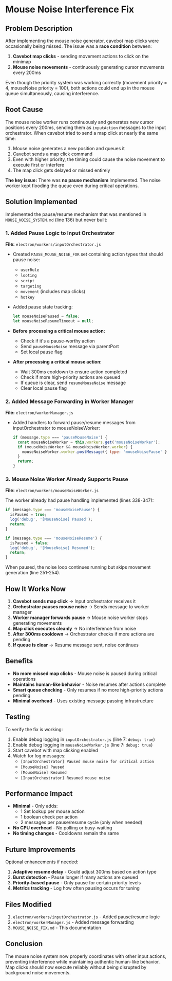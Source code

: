 # Mouse Noise Interference Fix

## Problem Description

After implementing the mouse noise generator, cavebot map clicks were occasionally being missed. The issue was a **race condition** between:

1. **Cavebot map clicks** - sending movement actions to click on the minimap
2. **Mouse noise movements** - continuously generating cursor movements every 200ms

Even though the priority system was working correctly (movement priority = 4, mouseNoise priority = 100), both actions could end up in the mouse queue simultaneously, causing interference.

## Root Cause

The mouse noise worker runs continuously and generates new cursor positions every 200ms, sending them as `inputAction` messages to the input orchestrator. When cavebot tried to send a map click at nearly the same time:

1. Mouse noise generates a new position and queues it
2. Cavebot sends a map click command  
3. Even with higher priority, the timing could cause the noise movement to execute first or interfere
4. The map click gets delayed or missed entirely

**The key issue:** There was **no pause mechanism** implemented. The noise worker kept flooding the queue even during critical operations.

## Solution Implemented

Implemented the pause/resume mechanism that was mentioned in `MOUSE_NOISE_SYSTEM.md` (line 136) but never built:

### 1. Added Pause Logic to Input Orchestrator

**File:** `electron/workers/inputOrchestrator.js`

- Created `PAUSE_MOUSE_NOISE_FOR` set containing action types that should pause noise:
  - `userRule` 
  - `looting`
  - `script`
  - `targeting`
  - `movement` (includes map clicks)
  - `hotkey`

- Added pause state tracking:
  ```javascript
  let mouseNoisePaused = false;
  let mouseNoiseResumeTimeout = null;
  ```

- **Before processing a critical mouse action:**
  - Check if it's a pause-worthy action
  - Send `pauseMouseNoise` message via parentPort
  - Set local pause flag

- **After processing a critical mouse action:**
  - Wait 300ms cooldown to ensure action completed
  - Check if more high-priority actions are queued
  - If queue is clear, send `resumeMouseNoise` message
  - Clear local pause flag

### 2. Added Message Forwarding in Worker Manager

**File:** `electron/workerManager.js`

- Added handlers to forward pause/resume messages from inputOrchestrator to mouseNoiseWorker:
  ```javascript
  if (message.type === 'pauseMouseNoise') {
    const mouseNoiseWorker = this.workers.get('mouseNoiseWorker');
    if (mouseNoiseWorker && mouseNoiseWorker.worker) {
      mouseNoiseWorker.worker.postMessage({ type: 'mouseNoisePause' });
    }
    return;
  }
  ```

### 3. Mouse Noise Worker Already Supports Pause

**File:** `electron/workers/mouseNoiseWorker.js`

The worker already had pause handling implemented (lines 338-347):
```javascript
if (message.type === 'mouseNoisePause') {
  isPaused = true;
  log('debug', '[MouseNoise] Paused');
  return;
}

if (message.type === 'mouseNoiseResume') {
  isPaused = false;
  log('debug', '[MouseNoise] Resumed');
  return;
}
```

When paused, the noise loop continues running but skips movement generation (line 251-254).

## How It Works Now

1. **Cavebot sends map click** → Input orchestrator receives it
2. **Orchestrator pauses mouse noise** → Sends message to worker manager
3. **Worker manager forwards pause** → Mouse noise worker stops generating movements
4. **Map click executes cleanly** → No interference from noise
5. **After 300ms cooldown** → Orchestrator checks if more actions are pending
6. **If queue is clear** → Resume message sent, noise continues

## Benefits

- **No more missed map clicks** - Mouse noise is paused during critical operations
- **Maintains human-like behavior** - Noise resumes after actions complete
- **Smart queue checking** - Only resumes if no more high-priority actions pending
- **Minimal overhead** - Uses existing message passing infrastructure

## Testing

To verify the fix is working:

1. Enable debug logging in `inputOrchestrator.js` (line 7: `debug: true`)
2. Enable debug logging in `mouseNoiseWorker.js` (line 7: `debug: true`)
3. Start cavebot with map clicking enabled
4. Watch for log messages:
   - `[InputOrchestrator] Paused mouse noise for critical action`
   - `[MouseNoise] Paused`
   - `[MouseNoise] Resumed`
   - `[InputOrchestrator] Resumed mouse noise`

## Performance Impact

- **Minimal** - Only adds:
  - 1 Set lookup per mouse action
  - 1 boolean check per action
  - 2 messages per pause/resume cycle (only when needed)
- **No CPU overhead** - No polling or busy-waiting
- **No timing changes** - Cooldowns remain the same

## Future Improvements

Optional enhancements if needed:

1. **Adaptive resume delay** - Could adjust 300ms based on action type
2. **Burst detection** - Pause longer if many actions are queued
3. **Priority-based pause** - Only pause for certain priority levels
4. **Metrics tracking** - Log how often pausing occurs for tuning

## Files Modified

1. `electron/workers/inputOrchestrator.js` - Added pause/resume logic
2. `electron/workerManager.js` - Added message forwarding
3. `MOUSE_NOISE_FIX.md` - This documentation

## Conclusion

The mouse noise system now properly coordinates with other input actions, preventing interference while maintaining authentic human-like behavior. Map clicks should now execute reliably without being disrupted by background noise movements.
